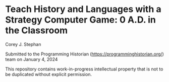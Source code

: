 # Teach History and Languages with a Strategy Computer Game: 0 A.D. in the Classroom
Corey J. Stephan

Submitted to the Programming Historian (https://programminghistorian.org/) team on January 4, 2024

This repository contains work-in-progress intellectual property that is not to be duplicated without explicit permission.
